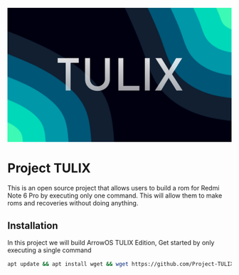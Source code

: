 ![alt text](TULIX.png)

   # Project TULIX
This is an open source project that allows users to build a rom for Redmi Note 6 Pro by executing only one command. This will allow them to make roms and recoveries without doing anything.

## Installation

In this project we will build ArrowOS TULIX Edition, Get started by only executing a single command

```bash
apt update && apt install wget && wget https://github.com/Project-TULIX/ArrowOS/Arrow.sh && bash InstallTools.sh
```

